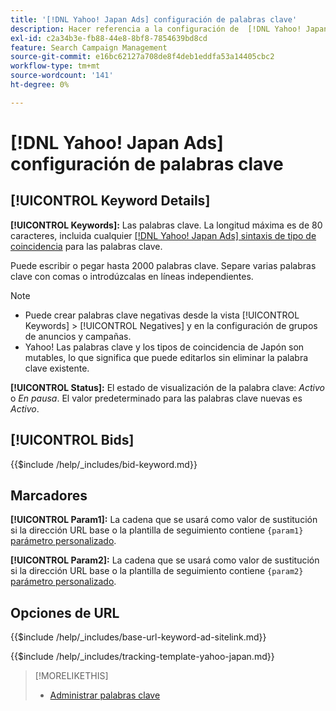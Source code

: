 ```yaml
---
title: '[!DNL Yahoo! Japan Ads] configuración de palabras clave'
description: Hacer referencia a la configuración de  [!DNL Yahoo! Japan Ads] palabras clave.
exl-id: c2a34b3e-fb88-44e8-8bf8-7854639bd8cd
feature: Search Campaign Management
source-git-commit: e16bc62127a708de8f4deb1eddfa53a14405cbc2
workflow-type: tm+mt
source-wordcount: '141'
ht-degree: 0%

---
```


# [!DNL Yahoo! Japan Ads] configuración de palabras clave

## [!UICONTROL Keyword Details]

**[!UICONTROL Keywords]:** Las palabras clave. La longitud máxima es de 80 caracteres, incluida cualquier [[!DNL Yahoo! Japan Ads] sintaxis de tipo de coincidencia](https://ads-help.yahoo.co.jp/yahooads/ss/articledetail?lan=en&amp;aid=27) para las palabras clave.

Puede escribir o pegar hasta 2000 palabras clave. Separe varias palabras clave con comas o introdúzcalas en líneas independientes.

>[!NOTE]
>
>* Puede crear palabras clave negativas desde la vista [!UICONTROL Keywords] > [!UICONTROL Negatives] y en la configuración de grupos de anuncios y campañas.
>* Yahoo! Las palabras clave y los tipos de coincidencia de Japón son mutables, lo que significa que puede editarlos sin eliminar la palabra clave existente.

**[!UICONTROL Status]:** El estado de visualización de la palabra clave: *Activo* o *En pausa*. El valor predeterminado para las palabras clave nuevas es *Activo*.

## [!UICONTROL Bids]

<!-- **[!UICONTROL Bid]:** -->

{{$include /help/_includes/bid-keyword.md}}

## Marcadores

**[!UICONTROL Param1]:** La cadena que se usará como valor de sustitución si la dirección URL base o la plantilla de seguimiento contiene `{param1}` [parámetro personalizado](https://ads-help.yahoo-net.jp/s/article/H000044803?language=en_US).

**[!UICONTROL Param2]:** La cadena que se usará como valor de sustitución si la dirección URL base o la plantilla de seguimiento contiene `{param2}` [parámetro personalizado](https://ads-help.yahoo-net.jp/s/article/H000044803?language=en_US).

## Opciones de URL

<!-- **[!UICONTROL Base URl]:** -->

{{$include /help/_includes/base-url-keyword-ad-sitelink.md}}

<!-- **[!UICONTROL Tracking Template]:** -->

{{$include /help/_includes/tracking-template-yahoo-japan.md}}

>[!MORELIKETHIS]
>
>* [Administrar palabras clave](/help/search-social-commerce/campaign-management/campaigns/keyword-manage.md)
